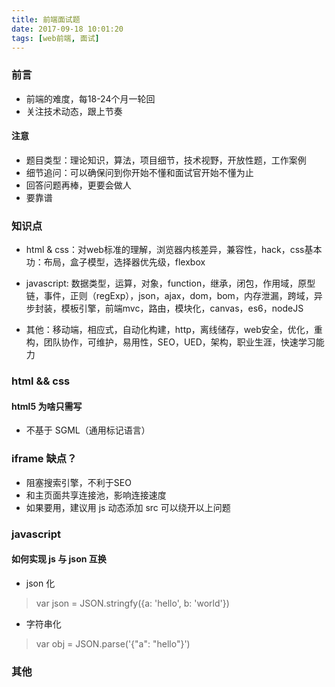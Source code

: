 ```yaml
---
title: 前端面试题
date: 2017-09-18 10:01:20
tags: [web前端, 面试]
---
```


### 前言
* 前端的难度，每18-24个月一轮回
* 关注技术动态，跟上节奏

#### 注意
* 题目类型：理论知识，算法，项目细节，技术视野，开放性题，工作案例
* 细节追问：可以确保问到你开始不懂和面试官开始不懂为止
* 回答问题再棒，更要会做人
* 要靠谱

### 知识点

* html & css：对web标准的理解，浏览器内核差异，兼容性，hack，css基本功：布局，盒子模型，选择器优先级，flexbox

* javascript: 数据类型，运算，对象，function，继承，闭包，作用域，原型链，事件，正则（regExp），json，ajax，dom，bom，内存泄漏，跨域，异步封装，模板引擎，前端mvc，路由，模块化，canvas，es6，nodeJS

* 其他：移动端，相应式，自动化构建，http，离线储存，web安全，优化，重构，团队协作，可维护，易用性，SEO，UED，架构，职业生涯，快速学习能力

### html && css

#### html5 为啥只需写 <!DOCTYPE HTML>
* 不基于 SGML（通用标记语言）

### iframe 缺点？
* 阻塞搜索引擎，不利于SEO
* 和主页面共享连接池，影响连接速度
* 如果要用，建议用 js 动态添加 src 可以绕开以上问题


### javascript

#### 如何实现 js 与 json 互换
* json 化
> var json = JSON.stringfy({a: 'hello', b: 'world'})
* 字符串化
> var obj = JSON.parse('{"a": "hello"}')


### 其他
